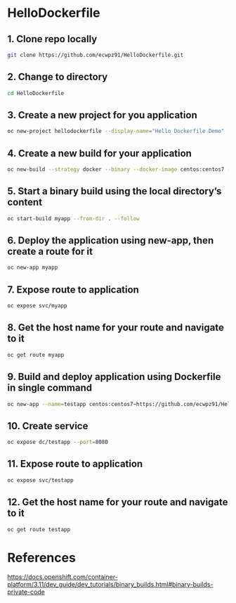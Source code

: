 # HelloDockerfile


## 1. Clone repo locally

```sh
git clone https://github.com/ecwpz91/HelloDockerfile.git
```

## 2. Change to directory

```sh
cd HelloDockerfile
```

## 3. Create a new project for you application

```sh
oc new-project hellodockerfile --display-name="Hello Dockerfile Demo"
```

## 4. Create a new build for your application

```sh
oc new-build --strategy docker --binary --docker-image centos:centos7 --name myapp
```

## 5. Start a binary build using the local directory’s content

```sh
oc start-build myapp --from-dir . --follow
```

## 6. Deploy the application using new-app, then create a route for it

```sh
oc new-app myapp
```

## 7. Expose route to application

```sh
oc expose svc/myapp
```

## 8. Get the host name for your route and navigate to it

```sh
oc get route myapp
```

## 9. Build and deploy application using Dockerfile in single command

```sh
oc new-app --name=testapp centos:centos7~https://github.com/ecwpz91/HelloDockerfile.git --strategy=docker
```

## 10. Create service

```sh
oc expose dc/testapp --port=8080
```

## 11. Expose route to application

```sh
oc expose svc/testapp
```

## 12. Get the host name for your route and navigate to it

```sh
oc get route testapp
```

# References

https://docs.openshift.com/container-platform/3.11/dev_guide/dev_tutorials/binary_builds.html#binary-builds-private-code
